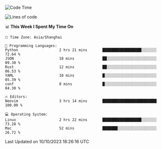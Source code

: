 <!--START_SECTION:waka-->
![Code Time](http://img.shields.io/badge/Code%20Time-1%2C629%20hrs%2028%20mins-blue)

![Lines of code](https://img.shields.io/badge/From%20Hello%20World%20I%27ve%20Written-287.8%20thousand%20lines%20of%20code-blue)

📊 **This Week I Spent My Time On** 

```text
🕑︎ Time Zone: Asia/Shanghai

💬 Programming Languages: 
Python                   2 hrs 21 mins       ██████████████████░░░░░░░   72.64 % 
JSON                     18 mins             ██░░░░░░░░░░░░░░░░░░░░░░░   09.30 % 
Rust                     12 mins             ██░░░░░░░░░░░░░░░░░░░░░░░   06.53 % 
YAML                     10 mins             █░░░░░░░░░░░░░░░░░░░░░░░░   05.39 % 
conf                     8 mins              █░░░░░░░░░░░░░░░░░░░░░░░░   04.30 % 

🔥 Editors: 
Neovim                   3 hrs 14 mins       █████████████████████████   100.00 % 

💻 Operating System: 
Linux                    2 hrs 22 mins       ██████████████████░░░░░░░   73.28 % 
Mac                      52 mins             ███████░░░░░░░░░░░░░░░░░░   26.72 % 
```


 Last Updated on 10/10/2023 18:26:16 UTC
<!--END_SECTION:waka-->
